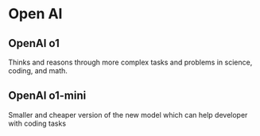 # Open AI

## OpenAI o1

Thinks and reasons through more complex tasks and problems in science, coding, and math.

## OpenAI o1-mini

Smaller and cheaper version of the new model which can help developer with coding tasks